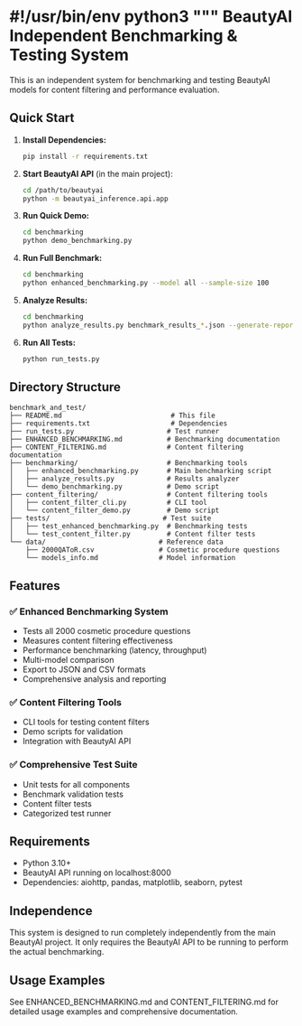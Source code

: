 #!/usr/bin/env python3
"""
BeautyAI Independent Benchmarking & Testing System
================================================

This is an independent system for benchmarking and testing BeautyAI models
for content filtering and performance evaluation.

## Quick Start

1. **Install Dependencies:**
   ```bash
   pip install -r requirements.txt
   ```

2. **Start BeautyAI API** (in the main project):
   ```bash
   cd /path/to/beautyai
   python -m beautyai_inference.api.app
   ```

3. **Run Quick Demo:**
   ```bash
   cd benchmarking
   python demo_benchmarking.py
   ```

4. **Run Full Benchmark:**
   ```bash
   cd benchmarking
   python enhanced_benchmarking.py --model all --sample-size 100
   ```

5. **Analyze Results:**
   ```bash
   cd benchmarking
   python analyze_results.py benchmark_results_*.json --generate-report
   ```

6. **Run All Tests:**
   ```bash
   python run_tests.py
   ```

## Directory Structure

```
benchmark_and_test/
├── README.md                           # This file
├── requirements.txt                    # Dependencies
├── run_tests.py                       # Test runner
├── ENHANCED_BENCHMARKING.md           # Benchmarking documentation
├── CONTENT_FILTERING.md               # Content filtering documentation
├── benchmarking/                      # Benchmarking tools
│   ├── enhanced_benchmarking.py       # Main benchmarking script
│   ├── analyze_results.py             # Results analyzer
│   └── demo_benchmarking.py           # Demo script
├── content_filtering/                 # Content filtering tools
│   ├── content_filter_cli.py          # CLI tool
│   └── content_filter_demo.py         # Demo script
├── tests/                            # Test suite
│   ├── test_enhanced_benchmarking.py  # Benchmarking tests
│   └── test_content_filter.py         # Content filter tests
└── data/                            # Reference data
    ├── 2000QAToR.csv                # Cosmetic procedure questions
    └── models_info.md               # Model information
```

## Features

### ✅ **Enhanced Benchmarking System**
- Tests all 2000 cosmetic procedure questions
- Measures content filtering effectiveness 
- Performance benchmarking (latency, throughput)
- Multi-model comparison
- Export to JSON and CSV formats
- Comprehensive analysis and reporting

### ✅ **Content Filtering Tools**
- CLI tools for testing content filters
- Demo scripts for validation
- Integration with BeautyAI API

### ✅ **Comprehensive Test Suite**
- Unit tests for all components
- Benchmark validation tests
- Content filter tests
- Categorized test runner

## Requirements

- Python 3.10+
- BeautyAI API running on localhost:8000
- Dependencies: aiohttp, pandas, matplotlib, seaborn, pytest

## Independence

This system is designed to run completely independently from the main BeautyAI project.
It only requires the BeautyAI API to be running to perform the actual benchmarking.

## Usage Examples

See ENHANCED_BENCHMARKING.md and CONTENT_FILTERING.md for detailed usage examples
and comprehensive documentation.
